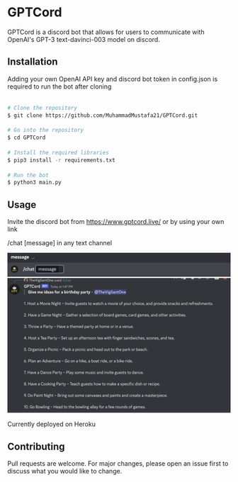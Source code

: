 # GPTCord

GPTCord is a discord bot that allows for users to communicate with OpenAI's GPT-3 text-davinci-003 model on discord.

## Installation

Adding your own OpenAI API key and discord bot token in config.json is required to run the bot after cloning

```bash

# Clone the repository
$ git clone https://github.com/MuhammadMustafa21/GPTCord.git

# Go into the repository
$ cd GPTCord

# Install the required libraries
$ pip3 install -r requirements.txt

# Run the bot
$ python3 main.py 


```





## Usage

Invite the discord bot from https://www.gptcord.live/ or by using your own link

/chat [message] in any text channel 

![](imgs/message.png)
![](imgs/response.png)

Currently deployed on Heroku

## Contributing

Pull requests are welcome. For major changes, please open an issue first
to discuss what you would like to change.


